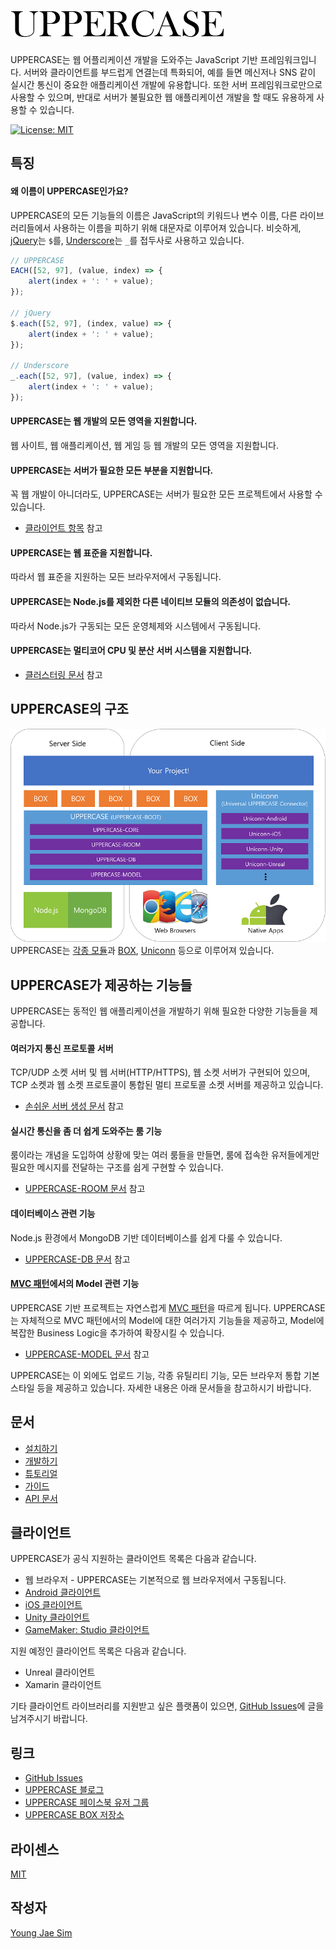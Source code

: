 # ![UPPERCASE Logo](https://raw.githubusercontent.com/Hanul/UPPERCASE/master/LOGO.png)
UPPERCASE는 웹 어플리케이션 개발을 도와주는 JavaScript 기반 프레임워크입니다. 서버와 클라이언트를 부드럽게 연결는데 특화되어, 예를 들면 메신저나 SNS 같이 실시간 통신이 중요한 애플리케이션 개발에 유용합니다. 또한 서버 프레임워크로만으로 사용할 수 있으며, 반대로 서버가 불필요한 웹 애플리케이션 개발을 할 때도 유용하게 사용할 수 있습니다.

[![License: MIT](https://img.shields.io/badge/License-MIT-blue.svg)](https://opensource.org/licenses/MIT)

## 특징
#### 왜 이름이 UPPERCASE인가요?
UPPERCASE의 모든 기능들의 이름은 JavaScript의 키워드나 변수 이름, 다른 라이브러리들에서 사용하는 이름을 피하기 위해 대문자로 이루어져 있습니다. 비슷하게, [jQuery](https://jquery.com/)는 `$`를, [Underscore](http://underscorejs.org/)는 `_`를 접두사로 사용하고 있습니다.

```javascript
// UPPERCASE
EACH([52, 97], (value, index) => {
    alert(index + ': ' + value);
});

// jQuery
$.each([52, 97], (index, value) => {
    alert(index + ': ' + value);
});

// Underscore
_.each([52, 97], (value, index) => {
    alert(index + ': ' + value);
});
```

#### UPPERCASE는 웹 개발의 모든 영역을 지원합니다.
웹 사이트, 웹 애플리케이션, 웹 게임 등 웹 개발의 모든 영역을 지원합니다.

#### UPPERCASE는 서버가 필요한 모든 부분을 지원합니다.
꼭 웹 개발이 아니더라도, UPPERCASE는 서버가 필요한 모든 프로젝트에서 사용할 수 있습니다.
* [클라이언트 항목](#클라이언트) 참고

#### UPPERCASE는 웹 표준을 지원합니다.
따라서 웹 표준을 지원하는 모든 브라우저에서 구동됩니다.

#### UPPERCASE는 Node.js를 제외한 다른 네이티브 모듈의 의존성이 없습니다.
따라서 Node.js가 구동되는 모든 운영체제와 시스템에서 구동됩니다.

#### UPPERCASE는 멀티코어 CPU 및 분산 서버 시스템을 지원합니다.
* [클러스터링 문서](DOC/GUIDE/CLUSTERING.md) 참고

## UPPERCASE의 구조
![STRUCTURE](https://raw.githubusercontent.com/Hanul/UPPERCASE/master/DOC/GUIDE/STRUCTURE.png)
UPPERCASE는 [각종 모듈](DOC/GUIDE.md#모듈-별-문서)과 [BOX](DOC/GUIDE/BOX.md), [Uniconn](#클라이언트) 등으로 이루어져 있습니다.

## UPPERCASE가 제공하는 기능들
UPPERCASE는 동적인 웹 애플리케이션을 개발하기 위해 필요한 다양한 기능들을 제공합니다.

#### 여러가지 통신 프로토콜 서버
TCP/UDP 소켓 서버 및 웹 서버(HTTP/HTTPS), 웹 소켓 서버가 구현되어 있으며, TCP 소켓과 웹 소켓 프로토콜이 통합된 멀티 프로토콜 소켓 서버를 제공하고 있습니다.
* [손쉬운 서버 생성 문서](https://github.com/Hanul/UPPERCASE-CORE/blob/master/DOC/NODE.md#손쉬운-서버-생성) 참고

#### 실시간 통신을 좀 더 쉽게 도와주는 룸 기능
룸이라는 개념을 도입하여 상황에 맞는 여러 룸들을 만들면, 룸에 접속한 유저들에게만 필요한 메시지를 전달하는 구조를 쉽게 구현할 수 있습니다.
* [UPPERCASE-ROOM 문서](https://github.com/Hanul/UPPERCASE-ROOM/blob/master/DOC/UPPERCASE-ROOM.md) 참고

#### 데이터베이스 관련 기능
Node.js 환경에서 MongoDB 기반 데이터베이스를 쉽게 다룰 수 있습니다.
* [UPPERCASE-DB 문서](https://github.com/Hanul/UPPERCASE-DB/blob/master/DOC/UPPERCASE-DB.md) 참고

#### [MVC 패턴](https://ko.wikipedia.org/wiki/%EB%AA%A8%EB%8D%B8-%EB%B7%B0-%EC%BB%A8%ED%8A%B8%EB%A1%A4%EB%9F%AC)에서의 Model 관련 기능
UPPERCASE 기반 프로젝트는 자연스럽게 [MVC 패턴](https://ko.wikipedia.org/wiki/%EB%AA%A8%EB%8D%B8-%EB%B7%B0-%EC%BB%A8%ED%8A%B8%EB%A1%A4%EB%9F%AC)을 따르게 됩니다. UPPERCASE는 자체적으로 MVC 패턴에서의 Model에 대한 여러가지 기능들을 제공하고, Model에 복잡한 Business Logic을 추가하여 확장시킬 수 있습니다.
* [UPPERCASE-MODEL 문서](https://github.com/Hanul/UPPERCASE-MODEL/blob/master/DOC/UPPERCASE-MODEL.md) 참고

UPPERCASE는 이 외에도 업로드 기능, 각종 유틸리티 기능, 모든 브라우저 통합 기본 스타일 등을 제공하고 있습니다. 자세한 내용은 아래 문서들을 참고하시기 바랍니다.

## 문서
* [설치하기](DOC/INSTALL.md)
* [개발하기](DOC/GUIDE.md#개발하기)
* [튜토리얼](DOC/TUTORIAL.md)
* [가이드](DOC/GUIDE.md)
* [API 문서](API/README.md)

## 클라이언트
UPPERCASE가 공식 지원하는 클라이언트 목록은 다음과 같습니다.
* 웹 브라우저 - UPPERCASE는 기본적으로 웹 브라우저에서 구동됩니다.
* [Android 클라이언트](https://github.com/Hanul/Uniconn-Android)
* [iOS 클라이언트](https://github.com/Hanul/Uniconn-iOS)
* [Unity 클라이언트](https://github.com/Hanul/Uniconn-Unity)
* [GameMaker: Studio 클라이언트](https://github.com/Hanul/UPPERCASE-GameMaker-Client)

지원 예정인 클라이언트 목록은 다음과 같습니다.
* Unreal 클라이언트
* Xamarin 클라이언트

기타 클라이언트 라이브러리를 지원받고 싶은 플랫폼이 있으면, [GitHub Issues](https://github.com/Hanul/UPPERCASE/issues)에 글을 남겨주시기 바랍니다.

## 링크
* [GitHub Issues](https://github.com/Hanul/UPPERCASE/issues)
* [UPPERCASE 블로그](http://blog.uppercase.io)
* [UPPERCASE 페이스북 유저 그룹](https://www.facebook.com/groups/uppercase/)
* [UPPERCASE BOX 저장소](http://box.uppercase.io)

## 라이센스
[MIT](LICENSE)

## 작성자
[Young Jae Sim](https://github.com/Hanul)
